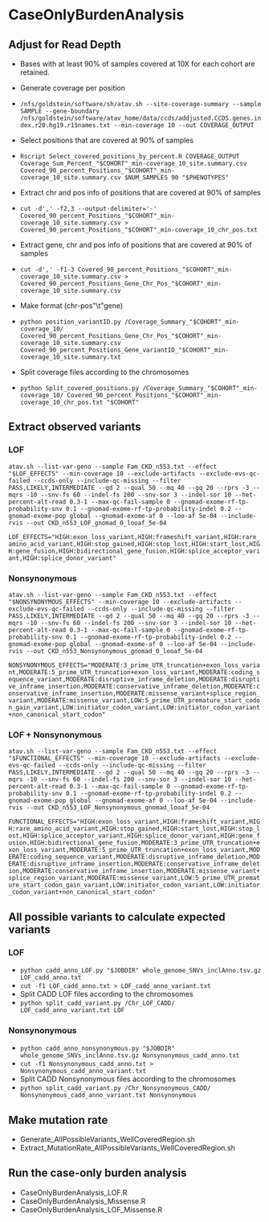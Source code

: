 # CaseOnlyBurdenAnalysis
## Adjust for Read Depth
- Bases with at least 90% of samples covered at 10X for each cohort are retained.
  
- Generate coverage per position
- `/nfs/goldstein/software/sh/atav.sh --site-coverage-summary --sample SAMPLE --gene-boundary /nfs/goldstein/software/atav_home/data/ccds/addjusted.CCDS.genes.index.r20.hg19.r15names.txt --min-coverage 10 --out COVERAGE_OUTPUT`

- Select positions that are covered at 90% of samples
- `Rscript Select_covered_positions_by_percent.R COVERAGE_OUTPUT Coverage_Sum_Percent_"$COHORT"_min-coverage_10_site.summary.csv Covered_90_percent_Positions_"$COHORT"_min-coverage_10_site.summary.csv $NUM_SAMPLES 90 "$PHENOTYPES"`
  
- Extract chr and pos info of positions that are covered at 90% of samples 
- `cut -d',' -f2,3 --output-delimiter='-' Covered_90_percent_Positions_"$COHORT"_min-coverage_10_site.summary.csv > Covered_90_percent_Positions_"$COHORT"_min-coverage_10_chr_pos.txt`
    
- Extract gene, chr and pos info of positions that are covered at 90% of samples
- `cut -d',' -f1-3 Covered_90_percent_Positions_"$COHORT"_min-coverage_10_site.summary.csv > Covered_90_percent_Positions_Gene_Chr_Pos_"$COHORT"_min-coverage_10_site.summary.csv`
    
- Make format (chr-pos"\t"gene)
- `python position_variantID.py /Coverage_Summary_"$COHORT"_min-coverage_10/ Covered_90_percent_Positions_Gene_Chr_Pos_"$COHORT"_min-coverage_10_site.summary.csv Covered_90_percent_Positions_Gene_variantID_"$COHORT"_min-coverage_10_site.summary.txt`
  
- Split coverage files according to the chromosomes
- `python Split_covered_positions.py /Coverage_Summary_"$COHORT"_min-coverage_10/ Covered_90_percent_Positions_"$COHORT"_min-coverage_10_chr_pos.txt "$COHORT"`

## Extract observed variants 
### LOF
`atav.sh --list-var-geno --sample Fam_CKD_n553.txt --effect "$LOF_EFFECTS" --min-coverage 10 --exclude-artifacts --exclude-evs-qc-failed --ccds-only --include-qc-missing --filter PASS,LIKELY,INTERMEDIATE --qd 2 --qual 50 --mq 40 --gq 20 --rprs -3 --mqrs -10 --snv-fs 60 --indel-fs 200 --snv-sor 3 --indel-sor 10 --het-percent-alt-read 0.3-1 --max-qc-fail-sample 0 --gnomad-exome-rf-tp-probability-snv 0.1 --gnomad-exome-rf-tp-probability-indel 0.2 --gnomad-exome-pop global --gnomad-exome-af 0 --loo-af 5e-04 --include-rvis --out CKD_n553_LOF_gnomad_0_looaf_5e-04`

`LOF_EFFECTS="HIGH:exon_loss_variant,HIGH:frameshift_variant,HIGH:rare_amino_acid_variant,HIGH:stop_gained,HIGH:stop_lost,HIGH:start_lost,HIGH:gene_fusion,HIGH:bidirectional_gene_fusion,HIGH:splice_acceptor_variant,HIGH:splice_donor_variant"`


### Nonsynonymous
`atav.sh --list-var-geno --sample Fam_CKD_n553.txt --effect "$NONSYNONYMOUS_EFFECTS" --min-coverage 10 --exclude-artifacts --exclude-evs-qc-failed --ccds-only --include-qc-missing --filter PASS,LIKELY,INTERMEDIATE --qd 2 --qual 50 --mq 40 --gq 20 --rprs -3 --mqrs -10 --snv-fs 60 --indel-fs 200 --snv-sor 3 --indel-sor 10 --het-percent-alt-read 0.3-1 --max-qc-fail-sample 0 --gnomad-exome-rf-tp-probability-snv 0.1 --gnomad-exome-rf-tp-probability-indel 0.2 --gnomad-exome-pop global --gnomad-exome-af 0 --loo-af 5e-04 --include-rvis --out CKD_n553_Nonsynonymous_gnomad_0_looaf_5e-04`

`NONSYNONYMOUS_EFFECTS="MODERATE:3_prime_UTR_truncation+exon_loss_variant,MODERATE:5_prime_UTR_truncation+exon_loss_variant,MODERATE:coding_sequence_variant,MODERATE:disruptive_inframe_deletion,MODERATE:disruptive_inframe_insertion,MODERATE:conservative_inframe_deletion,MODERATE:conservative_inframe_insertion,MODERATE:missense_variant+splice_region_variant,MODERATE:missense_variant,LOW:5_prime_UTR_premature_start_codon_gain_variant,LOW:initiator_codon_variant,LOW:initiator_codon_variant+non_canonical_start_codon"`


### LOF + Nonsynonymous
`atav.sh --list-var-geno --sample Fam_CKD_n553.txt --effect "$FUNCTIONAL_EFFECTS" --min-coverage 10 --exclude-artifacts --exclude-evs-qc-failed --ccds-only --include-qc-missing --filter PASS,LIKELY,INTERMEDIATE --qd 2 --qual 50 --mq 40 --gq 20 --rprs -3 --mqrs -10 --snv-fs 60 --indel-fs 200 --snv-sor 3 --indel-sor 10 --het-percent-alt-read 0.3-1 --max-qc-fail-sample 0 --gnomad-exome-rf-tp-probability-snv 0.1 --gnomad-exome-rf-tp-probability-indel 0.2 --gnomad-exome-pop global --gnomad-exome-af 0 --loo-af 5e-04 --include-rvis --out CKD_n553_LOF_Nonsynonymous_gnomad_looaf_5e-04`

`FUNCTIONAL_EFFECTS="HIGH:exon_loss_variant,HIGH:frameshift_variant,HIGH:rare_amino_acid_variant,HIGH:stop_gained,HIGH:start_lost,HIGH:stop_lost,HIGH:splice_acceptor_variant,HIGH:splice_donor_variant,HIGH:gene_fusion,HIGH:bidirectional_gene_fusion,MODERATE:3_prime_UTR_truncation+exon_loss_variant,MODERATE:5_prime_UTR_truncation+exon_loss_variant,MODERATE:coding_sequence_variant,MODERATE:disruptive_inframe_deletion,MODERATE:disruptive_inframe_insertion,MODERATE:conservative_inframe_deletion,MODERATE:conservative_inframe_insertion,MODERATE:missense_variant+splice_region_variant,MODERATE:missense_variant,LOW:5_prime_UTR_premature_start_codon_gain_variant,LOW:initiator_codon_variant,LOW:initiator_codon_variant+non_canonical_start_codon"`


## All possible variants to calculate expected variants
### LOF
- `python cadd_anno_LOF.py "$JOBDIR" whole_genome_SNVs_inclAnno.tsv.gz LOF_cadd_anno.txt`
- `cut -f1 LOF_cadd_anno.txt > LOF_cadd_anno_variant.txt`
- Split CADD LOF files according to the chromosomes
- `python split_cadd_variant.py /Chr_LOF_CADD/ LOF_cadd_anno_variant.txt LOF`

### Nonsynonymous
- `python cadd_anno_nonsynonymous.py "$JOBDIR" whole_genome_SNVs_inclAnno.tsv.gz Nonsynonymous_cadd_anno.txt`
- `cut -f1 Nonsynonymous_cadd_anno.txt > Nonsynonymous_cadd_anno_variant.txt`
- Split CADD Nonsynonymous files according to the chromosomes
- `python split_cadd_variant.py /Chr_Nonsynonymous_CADD/ Nonsynonymous_cadd_anno_variant.txt Nonsynonymous`


## Make mutation rate
- Generate_AllPossibleVariants_WellCoveredRegion.sh
- Extract_MutationRate_AllPossibleVariants_WellCoveredRegion.sh

## Run the case-only burden analysis
- CaseOnlyBurdenAnalysis_LOF.R
- CaseOnlyBurdenAnalysis_Missense.R
- CaseOnlyBurdenAnalysis_LOF_Missense.R
